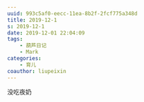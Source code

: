 ```yaml
---
uuid: 993c5af0-eecc-11ea-8b2f-2fcf775a348d
title: 2019-12-1
s: 2019-12-1
date: 2019-12-01 22:04:09
tags:
	- 葫芦日记
	- Mark
categories:
	- 育儿
coauthor: liupeixin
---
```


没吃夜奶
